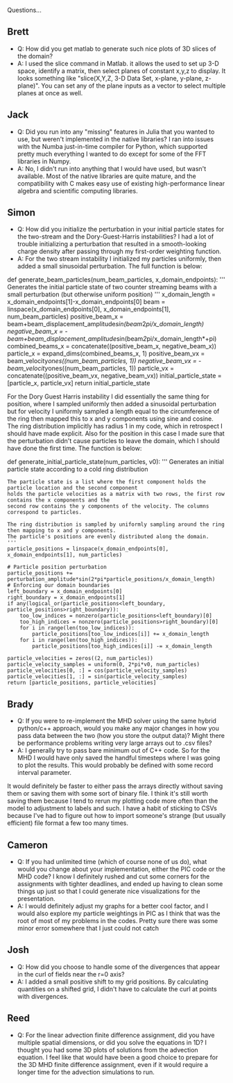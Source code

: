 Questions...

## Brett

- Q: How did you get matlab to generate such nice plots of 3D slices of the domain?
- A: I used the slice command in Matlab. it allows the used to set up 3-D space, identify a matrix, then select planes of constant x,y,z to display. It looks something like "slice(X,Y,Z, 3-D Data Set, x-plane, y-plane, z-plane)". You can set any of the plane inputs as a vector to select multiple planes at once as well.

## Jack

- Q: Did you run into any "missing" features in Julia that you wanted to use, but weren't implemented in the native libraries? I ran into issues with the Numba just-in-time compiler for Python, which supported pretty much everything I wanted to do except for some of the FFT libraries in Numpy.
- A: No, I didn't run into anything that I would have used, but wasn't available. Most of the native libraries are quite mature, and the compatibility with C makes easy use of existing high-performance linear algebra and scientific computing libraries.

## Simon

- Q: How did you initialize the perturbation in your initial particle states for the two-stream and the Dory-Guest-Harris instabilities? I had a lot of trouble initializing a perturbation that resulted in a smooth-looking charge density after passing through my first-order weighting function.
- A: For the two stream instability I initialized my particles uniformly, then added a small sinusoidal perturbation. The full function is below:

def generate_beam_particles(num_beam_particles, x_domain_endpoints):
    '''
    Generates the initial particle state of two counter streaming beams with a small perturbation (but otherwise uniform position)
    '''
    x_domain_length = x_domain_endpoints[1]-x_domain_endpoints[0]
    beam = linspace(x_domain_endpoints[0], x_domain_endpoints[1], num_beam_particles)
    positive_beam_x = beam+beam_displacement_amplitude*sin(beam*2*pi/x_domain_length)
    negative_beam_x = -beam+beam_displacement_amplitude*sin(beam*2*pi/x_domain_length*+pi)
    combined_beams_x = concatenate((positive_beam_x, negative_beam_x))
    particle_x = expand_dims(combined_beams_x, 1)
    positive_beam_vx = beam_velocity*ones((num_beam_particles, 1))
    negative_beam_vx = -beam_velocity*ones((num_beam_particles, 1))
    particle_vx = concatenate((positive_beam_vx, negative_beam_vx))
    initial_particle_state = [particle_x, particle_vx]
    return initial_particle_state

For the Dory Guest Harris instability I did essentially the same thing for position, where I sampled uniformly then added a sinusoidal perturbation but for velocity I uniformly sampled a length equal to the circumference of the ring then mapped this to x and y components using sine and cosine. The ring distribution implicitly has radius 1 in my code, which in retrospect I should have made explicit. Also for the position in this case I made sure that the perturbation didn't cause particles to leave the domain, which I should have done the first time. The function is below:

def generate_initial_particle_state(num_particles, v0):
    '''
    Generates an initial particle state according to a cold ring distribution

    The particle state is a list where the first component holds the particle location and the second component
    holds the particle velocities as a matrix with two rows, the first row contains the x components and the
    second row contains the y components of the velocity. The columns correspond to particles.

    The ring distribution is sampled by uniformly sampling around the ring then mapping to x and y components.
    The particle's positions are evenly distributed along the domain.
    '''
    particle_positions = linspace(x_domain_endpoints[0], x_domain_endpoints[1], num_particles)

    # Particle position perturbation
    particle_positions += perturbation_amplitude*sin(2*pi*particle_positions/x_domain_length)
    # Enforcing our domain boundaries
    left_boundary = x_domain_endpoints[0]
    right_boundary = x_domain_endpoints[1]
    if any(logical_or(particle_positions<left_boundary, particle_positions>right_boundary)):
        too_low_indices = nonzero(particle_positions<left_boundary)[0]
        too_high_indices = nonzero(particle_positions>right_boundary)[0]
        for i in range(len(too_low_indices)):
            particle_positions[too_low_indices[i]] += x_domain_length
        for i in range(len(too_high_indices)):
            particle_positions[too_high_indices[i]] -= x_domain_length

    particle_velocities = zeros((2, num_particles))
    particle_velocity_samples = uniform(0, 2*pi*v0, num_particles)
    particle_velocities[0, :] = cos(particle_velocity_samples)
    particle_velocities[1, :] = sin(particle_velocity_samples)
    return [particle_positions, particle_velocities]

## Brady

- Q: If you were to re-implement the MHD solver using the same hybrid python/c++ approach, would you make any major changes in how you pass data between the two (how you store the output data)? Might there be performance problems writing very large arrays out to .csv files?
- A: I generally try to pass bare minimum out of C++ code. So for the MHD I would have only saved the handful timesteps where I was going to plot the results. This would probably be defined with some record interval parameter.

It would definitely be faster to either pass the arrays directly without saving them or saving them with some sort of binary file. I think it's still worth saving them because I tend to rerun my plotting code more often than the model to adjustment to labels and such. I have a habit of sticking to CSVs because I've had to figure out how to import someone's strange (but usually efficient) file format a few too many times.

## Cameron

- Q: If you had unlimited time (which of course none of us do), what would you change about your implementation, either the PIC code or the MHD code? I know I definitely rushed and cut some corners for the assignments with tighter deadlines, and ended up having to clean some things up just so that I could generate nice visualizations for the presentation.
- A: I would definitely adjust my graphs for a better cool factor, and I would also explore my particle weightings in PIC as I think that was the root of most of my problems in the codes. Pretty sure there was some minor error somewhere that I just could not catch


## Josh

- Q: How did you choose to handle some of the divergences that appear in the curl of fields near the r=0 axis?
- A: I added a small positive shift to my grid positions. By calculating quantities on a shifted grid, I didn't have to calculate the curl at points with divergences.

## Reed

- Q: For the linear advection finite difference assignment, did you have multiple spatial dimensions, or did you solve the equations in 1D? I thought you had some 3D plots of solutions from the advection equation. I feel like that would have been a good choice to prepare for the 3D MHD finite difference assignment, even if it would require a longer time for the advection simulations to run.
